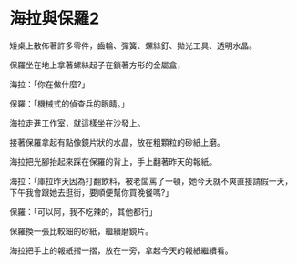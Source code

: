 # 海拉與保羅2

矮桌上散佈著許多零件，齒輪、彈簧、螺絲釘、拋光工具、透明水晶。

保羅坐在地上拿著螺絲起子在鎖著方形的金屬盒，

海拉：「你在做什麼?」

保羅：「機械式的偵查兵的眼睛。」

海拉走進工作室，就這樣坐在沙發上。

接著保羅拿起有點像鏡片狀的水晶，放在粗顆粒的砂紙上磨。

海拉把光腳抬起來踩在保羅的背上，手上翻著昨天的報紙。

海拉：「庫拉昨天因為打翻飲料，被老闆罵了一頓，她今天就不爽直接請假一天，
下午我會跟她去逛街，要順便幫你買晚餐嗎?」

保羅：「可以阿，我不吃辣的，其他都行」

保羅換一張比較細的砂紙，繼續磨鏡片。

海拉把手上的報紙摺一摺，放在一旁，拿起今天的報紙繼續看。
